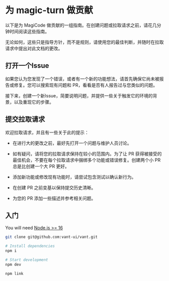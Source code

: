 # 为 magic-turn 做贡献

以下是为 MagiCode 做贡献的一组指南。在创建问题或拉取请求之前，请花几分钟时间阅读这些指南。

无论如何，这些只是指导方针，而不是规则，请使用您的最佳判断，并随时在拉取请求中提出对此文档的更改。

## 打开一个Issue

如果您认为您发现了一个错误，或者有一个新的功能想法，请首先确保它尚未被报告或修复。您可以搜索现有问题和 PR，看看是否有人报告过与您类似的问题。

接下来，创建一个新Issue，简要说明问题，并提供一些关于触发它的环境的背景，以及重现它的步骤。

## 提交拉取请求

欢迎拉取请求，并且有一些关于此的提示：

- 在进行大的更改之前，最好先打开一个问题与维护人员讨论。

- 如有疑问，请将您的拉取请求保持在较小的范围内。为了让 PR 获得被接受的最佳机会，不要在每个拉取请求中捆绑多个功能或错误修复。创建两个小 PR 总是比创建一个大 PR 更好。

- 添加新功能或修改现有功能时，请尝试包含测试以确认新行为。

- 在创建 PR 之前变基以保持提交历史清晰。

- 为您的 PR 添加一些描述并参考相关问题。

## 入门

You will need [Node.js >= 16](https://nodejs.org) 

```bash
git clone git@github.com:vant-ui/vant.git

# Install dependencies
npm i

# Start development
npm dev

npm link 
```